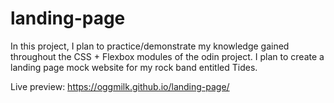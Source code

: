 # landing-page

In this project, I plan to practice/demonstrate my knowledge gained throughout the CSS + Flexbox modules of the odin project.
I plan to create a landing page mock website for my rock band entitled Tides.

Live preview:
https://oggmilk.github.io/landing-page/